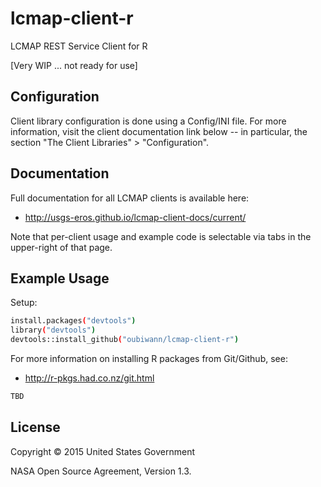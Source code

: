 # lcmap-client-r

LCMAP REST Service Client for R

[Very WIP ... not ready for use]


## Configuration

Client library configuration is done using a Config/INI file. For more
information, visit the client documentation link below -- in particular, the
section "The Client Libraries" > "Configuration".


## Documentation

Full documentation for all LCMAP clients is available here:
 * http://usgs-eros.github.io/lcmap-client-docs/current/

Note that per-client usage and example code is selectable via tabs in the upper-right of that page.


## Example Usage

Setup:

```bash
install.packages("devtools")
library("devtools")
devtools::install_github("oubiwann/lcmap-client-r")
```

For more information on installing R packages from Git/Github, see:
 * http://r-pkgs.had.co.nz/git.html


```r
TBD
```


## License

Copyright © 2015 United States Government

NASA Open Source Agreement, Version 1.3.
